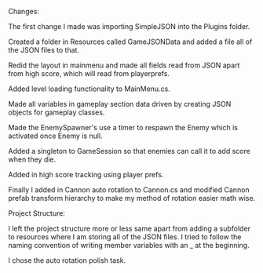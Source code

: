 Changes:

The first change I made was importing SimpleJSON into the Plugins folder.

Created a folder in Resources called GameJSONData and added a file all of the JSON files to that.

Redid the layout in mainmenu and made all fields read from JSON apart from high score, which will read from playerprefs.

Added level loading functionality to MainMenu.cs.

Made all variables in gameplay section data driven by creating JSON objects for gameplay classes.

Made the EnemySpawner's use a timer to respawn the Enemy which is activated once Enemy is null. 

Added a singleton to GameSession so that enemies can call it to add score when they die.

Added in high score tracking using player prefs.

Finally I added in Cannon auto rotation to Cannon.cs and modified Cannon prefab transform hierarchy to make my method of rotation easier math wise. 

Project Structure:

I left the project structure more or less same apart from adding a subfolder to resources where I am storing all of the JSON files. I tried to follow the naming convention of writing member variables with an _ at the beginning.

I chose the auto rotation polish task.
